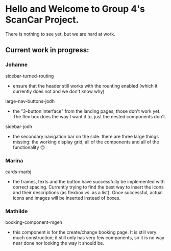 # Hello and Welcome to Group 4's ScanCar Project.

There is nothing to see yet, but we are hard at work.

## Current work in progress:

### Johanne

sidebar-turned-routing
- ensure that the header still works with the rounting enabled (which it currently does not and we don't know why)     

large-nav-buttons-jodh
- the "3-button interface" from the landing pages, those don't work yet. The flex box does the way I want it to, just the nested components don't. 

sidebar-jodh
- the secondary navigation bar on the side. there are three large things missing: the working display grid, all of the components and all of the functionality 🙃

### Marina

cards-marbj
- the frames, texts and the button have successfully be implemented with correct spacing. Currently trying to find the best way to insert the icons and their descriptions (as flexbox vs. as a list). Once successful, actual icons and images will be inserted instead of boxes. 

### Mathilde

booking-component-mgeh
- this component is for the create/change booking page. It is still very much construction; it still only has very few components, so it is no way near done nor looking the way it should be. 
